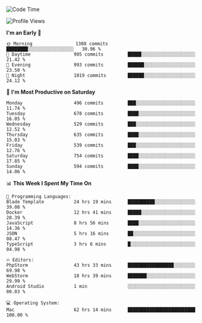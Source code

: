 <!--START_SECTION:waka-->
![Code Time](http://img.shields.io/badge/Code%20Time-3%2C080%20hrs%2028%20mins-blue)

![Profile Views](http://img.shields.io/badge/Profile%20Views-0-blue)

**I'm an Early 🐤** 

```text
🌞 Morning                1308 commits        ████████░░░░░░░░░░░░░░░░░   30.96 % 
🌆 Daytime                905 commits         █████░░░░░░░░░░░░░░░░░░░░   21.42 % 
🌃 Evening                993 commits         ██████░░░░░░░░░░░░░░░░░░░   23.50 % 
🌙 Night                  1019 commits        ██████░░░░░░░░░░░░░░░░░░░   24.12 % 
```
📅 **I'm Most Productive on Saturday** 

```text
Monday                   496 commits         ███░░░░░░░░░░░░░░░░░░░░░░   11.74 % 
Tuesday                  678 commits         ████░░░░░░░░░░░░░░░░░░░░░   16.05 % 
Wednesday                529 commits         ███░░░░░░░░░░░░░░░░░░░░░░   12.52 % 
Thursday                 635 commits         ████░░░░░░░░░░░░░░░░░░░░░   15.03 % 
Friday                   539 commits         ███░░░░░░░░░░░░░░░░░░░░░░   12.76 % 
Saturday                 754 commits         ████░░░░░░░░░░░░░░░░░░░░░   17.85 % 
Sunday                   594 commits         ████░░░░░░░░░░░░░░░░░░░░░   14.06 % 
```


📊 **This Week I Spent My Time On** 

```text
💬 Programming Languages: 
Blade Template           24 hrs 19 mins      ██████████░░░░░░░░░░░░░░░   39.08 % 
Docker                   12 hrs 41 mins      █████░░░░░░░░░░░░░░░░░░░░   20.39 % 
JavaScript               8 hrs 56 mins       ████░░░░░░░░░░░░░░░░░░░░░   14.36 % 
JSON                     5 hrs 16 mins       ██░░░░░░░░░░░░░░░░░░░░░░░   08.47 % 
TypeScript               3 hrs 6 mins        █░░░░░░░░░░░░░░░░░░░░░░░░   04.98 % 

🔥 Editors: 
PhpStorm                 43 hrs 33 mins      █████████████████░░░░░░░░   69.98 % 
WebStorm                 18 hrs 39 mins      ███████░░░░░░░░░░░░░░░░░░   29.99 % 
Android Studio           1 min               ░░░░░░░░░░░░░░░░░░░░░░░░░   00.03 % 

💻 Operating System: 
Mac                      62 hrs 14 mins      █████████████████████████   100.00 % 
```


<!--END_SECTION:waka-->
